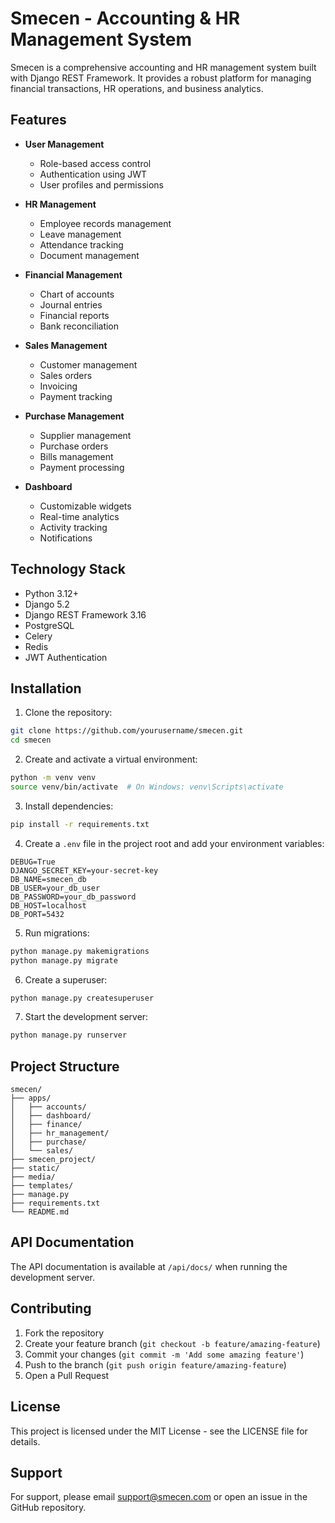 # Smecen - Accounting & HR Management System

Smecen is a comprehensive accounting and HR management system built with Django REST Framework. It provides a robust platform for managing financial transactions, HR operations, and business analytics.

## Features

- **User Management**
  - Role-based access control
  - Authentication using JWT
  - User profiles and permissions

- **HR Management**
  - Employee records management
  - Leave management
  - Attendance tracking
  - Document management

- **Financial Management**
  - Chart of accounts
  - Journal entries
  - Financial reports
  - Bank reconciliation

- **Sales Management**
  - Customer management
  - Sales orders
  - Invoicing
  - Payment tracking

- **Purchase Management**
  - Supplier management
  - Purchase orders
  - Bills management
  - Payment processing

- **Dashboard**
  - Customizable widgets
  - Real-time analytics
  - Activity tracking
  - Notifications

## Technology Stack

- Python 3.12+
- Django 5.2
- Django REST Framework 3.16
- PostgreSQL
- Celery
- Redis
- JWT Authentication

## Installation

1. Clone the repository:
```bash
git clone https://github.com/yourusername/smecen.git
cd smecen
```

2. Create and activate a virtual environment:
```bash
python -m venv venv
source venv/bin/activate  # On Windows: venv\Scripts\activate
```

3. Install dependencies:
```bash
pip install -r requirements.txt
```

4. Create a `.env` file in the project root and add your environment variables:
```
DEBUG=True
DJANGO_SECRET_KEY=your-secret-key
DB_NAME=smecen_db
DB_USER=your_db_user
DB_PASSWORD=your_db_password
DB_HOST=localhost
DB_PORT=5432
```

5. Run migrations:
```bash
python manage.py makemigrations
python manage.py migrate
```

6. Create a superuser:
```bash
python manage.py createsuperuser
```

7. Start the development server:
```bash
python manage.py runserver
```

## Project Structure

```
smecen/
├── apps/
│   ├── accounts/
│   ├── dashboard/
│   ├── finance/
│   ├── hr_management/
│   ├── purchase/
│   └── sales/
├── smecen_project/
├── static/
├── media/
├── templates/
├── manage.py
├── requirements.txt
└── README.md
```

## API Documentation

The API documentation is available at `/api/docs/` when running the development server.

## Contributing

1. Fork the repository
2. Create your feature branch (`git checkout -b feature/amazing-feature`)
3. Commit your changes (`git commit -m 'Add some amazing feature'`)
4. Push to the branch (`git push origin feature/amazing-feature`)
5. Open a Pull Request

## License

This project is licensed under the MIT License - see the LICENSE file for details.

## Support

For support, please email support@smecen.com or open an issue in the GitHub repository. 